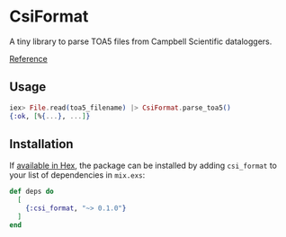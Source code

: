 # CsiFormat

A tiny library to parse TOA5 files from Campbell Scientific dataloggers.

[Reference](https://help.campbellsci.com/loggernet-manual/ln_manual/campbell_scientific_file_formats/toa5.htm?TocPath=Campbell%20Scientific%20File%20Formats%7CComputer%20File%20Data%20Formats%7CTOA5%7C_____0)

## Usage

```elixir
iex> File.read(toa5_filename) |> CsiFormat.parse_toa5()
{:ok, [%{...}, ...]}
```


## Installation

If [available in Hex](https://hex.pm/docs/publish), the package can be installed
by adding `csi_format` to your list of dependencies in `mix.exs`:

```elixir
def deps do
  [
    {:csi_format, "~> 0.1.0"}
  ]
end
```

